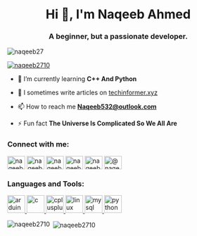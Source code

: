 
<h1 align="center">Hi 👋, I'm Naqeeb Ahmed</h1>
<h3 align="center">A beginner, but a passionate developer.</h3>

<p align="left"> <img src="https://komarev.com/ghpvc/?username=naqeeb27&label=Profile%20views&color=0e75b6&style=flat" alt="naqeeb27" /> </p>

<p align="left"> <a href="https://twitter.com/naqeeb2710" target="blank"><img src="https://img.shields.io/twitter/follow/naqeeb2710?logo=twitter&style=for-the-badge" alt="naqeeb2710" /></a> </p>

- 🌱 I’m currently learning **C++ And Python**

- 📝 I sometimes write articles on [techinformer.xyz](techinformer.xyz)

- 📫 How to reach me **Naqeeb532@outlook.com**

- ⚡ Fun fact **The Universe Is Complicated So We All Are**

<h3 align="left">Connect with me:</h3>
<p align="left">
<a href="https://twitter.com/naqeeb2710" target="blank"><img align="center" src="https://cdn.jsdelivr.net/npm/simple-icons@3.0.1/icons/twitter.svg" alt="naqeeb2710" height="30" width="40" /></a>
<a href="https://linkedin.com/in/naqeeb27" target="blank"><img align="center" src="https://cdn.jsdelivr.net/npm/simple-icons@3.0.1/icons/linkedin.svg" alt="naqeeb27" height="30" width="40" /></a>
<a href="https://instagram.com/naqeeb2710" target="blank"><img align="center" src="https://cdn.jsdelivr.net/npm/simple-icons@3.0.1/icons/instagram.svg" alt="naqeeb2710" height="30" width="40" /></a>
<a href="https://codeforces.com/profile/naqeeb27" target="blank"><img align="center" src="https://cdn.jsdelivr.net/npm/simple-icons@3.0.1/icons/codeforces.svg" alt="naqeeb27" height="30" width="40" /></a>
<a href="https://www.leetcode.com/naqeeb ahmed" target="blank"><img align="center" src="https://cdn.jsdelivr.net/npm/simple-icons@3.0.1/icons/leetcode.svg" alt="naqeeb ahmed" height="30" width="40" /></a>
<a href="https://www.hackerearth.com/@naqeeb27" target="blank"><img align="center" src="https://cdn.jsdelivr.net/npm/simple-icons@3.0.1/icons/hackerearth.svg" alt="@naqeeb2710" height="30" width="40" /></a>
</p>

<h3 align="left">Languages and Tools:</h3>
<p align="left"> <a href="https://www.arduino.cc/" target="_blank"> <img src="https://cdn.worldvectorlogo.com/logos/arduino-1.svg" alt="arduino" width="40" height="40"/> </a> <a href="https://www.cprogramming.com/" target="_blank"> <img src="https://devicons.github.io/devicon/devicon.git/icons/c/c-original.svg" alt="c" width="40" height="40"/> </a> <a href="https://www.w3schools.com/cpp/" target="_blank"> <img src="https://devicons.github.io/devicon/devicon.git/icons/cplusplus/cplusplus-original.svg" alt="cplusplus" width="40" height="40"/> </a> <a href="https://www.linux.org/" target="_blank"> <img src="https://devicons.github.io/devicon/devicon.git/icons/linux/linux-original.svg" alt="linux" width="40" height="40"/> </a> <a href="https://www.mysql.com/" target="_blank"> <img src="https://devicons.github.io/devicon/devicon.git/icons/mysql/mysql-original-wordmark.svg" alt="mysql" width="40" height="40"/> </a> <a href="https://www.python.org" target="_blank"> <img src="https://devicons.github.io/devicon/devicon.git/icons/python/python-original.svg" alt="python" width="40" height="40"/> </a> </p>

<p><img align="left" src="https://github-readme-stats.vercel.app/api/top-langs?username=naqeeb2710&show_icons=true&locale=en&layout=compact" alt="naqeeb2710" /></p>

<p>&nbsp;<img align="center" src="https://github-readme-stats.vercel.app/api?username=naqeeb2710&show_icons=true&locale=en" alt="naqeeb2710" /></p>
